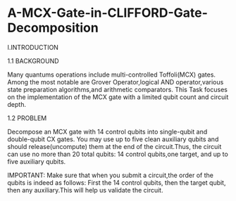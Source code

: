 # A-MCX-Gate-in-CLIFFORD-Gate-Decomposition
I.INTRODUCTION

1.1 BACKGROUND

Many quantums operations include multi-controlled Toffoli(MCX) gates.
Among the most notable are Grover Operator,logical AND operator,various state preparation algorithms,and arithmetic comparators.
This Task focuses on the implementation of the MCX gate with a limited qubit count and circuit depth.

1.2 PROBLEM

Decompose an MCX gate with 14 control qubits into single-qubit and double-qubit CX gates. You may use up to five clean auxiliary qubits and should release(uncompute) them at the end of the circuit.Thus, the circuit can use no more than 20 total qubits: 14 control qubits,one target, and up to five auxiliary qubits.

IMPORTANT: Make sure that when you submit a circuit,the order of the qubits is indeed as follows: First the 14 control qubits, then the target qubit, then any auxiliary.This will help us validate the circuit.
